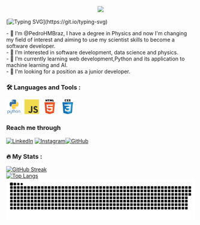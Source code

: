 <div id="header" align="center">
  <img src="https://media.giphy.com/media/v1.Y2lkPTc5MGI3NjExdzJmdjJhaG80d3Bnamtod3o4MWc1c2kyd2FhaTRrM3UwODZ6YzM1eCZlcD12MV9pbnRlcm5hbF9naWZfYnlfaWQmY3Q9Zw/BaDsH4FpMBnqdK8J0g/giphy.gif" width="300"/>
</div>

  [![Typing SVG](https://readme-typing-svg.demolab.com?font=Fira+Code&pause=1000&random=false&width=435&lines=Hey%2C+there!+I'm+Pedro+Braz!)](https://git.io/typing-svg)

<p>
- 👋 I’m @PedroHMBraz, I have a degree in Physics and now I'm changing my field of interest and aiming to use my scientist skills to become a software developer. <br>
- 👀 I’m interested in software development, data science and physics. <br>
- 🌱 I’m currently learning web development,Python and its application to machine learning and AI. <br>
- 🔎 I'm looking for a position as a junior developer.
<p>

### :hammer_and_wrench: Languages and Tools :
<img src="https://github.com/devicons/devicon/blob/master/icons/python/python-original-wordmark.svg" title="Python" alt="Python" width="40" height="40"/>&nbsp;
<img src="https://github.com/devicons/devicon/blob/master/icons/javascript/javascript-original.svg" title="JS" alt="JS" width="40" height="40"/>&nbsp;
<img src="https://github.com/devicons/devicon/blob/master/icons/html5/html5-original-wordmark.svg" title="HTML" alt="HTML" width="40" height="40"/>&nbsp;
<img src="https://github.com/devicons/devicon/blob/master/icons/css3/css3-original-wordmark.svg" title="CSS" alt="CSS" width="40" height="40"/>&nbsp;
 
### Reach me through
[![LinkedIn](https://img.shields.io/badge/LinkedIn-252525?style=for-the-badge&logo=linkedin&logoColor=0E76A8)](https://www.linkedin.com/in/pedrohmbraz/) [![Instagram](https://img.shields.io/badge/Instagram-252525?style=for-the-badge&logo=instagram)](https://www.instagram.com/pedrohmbraz/)[![GitHub](https://img.shields.io/badge/github-%23121011.svg?style=for-the-badge&logo=github&logoColor=white)](https://github.com/PedroHMBraz)

### :fire: My Stats :

[![GitHub Streak](http://github-readme-streak-stats.herokuapp.com?user=PedroHMBraz&theme=dark&background=000000)](https://git.io/streak-stats) <br>
[![Top Langs](https://github-readme-stats.vercel.app/api/top-langs/?username=PedroHMBraz&layout=compact&theme=vision-friendly-dark)](https://github.com/anuraghazra/github-readme-stats)
![Snake animation](https://github.com/PedroHMBraz/PedroHMBraz/blob/output/github-contribution-grid-snake.svg)
<!---
PedroHMBraz/PedroHMBraz is a ✨ special ✨ repository because its `README.md` (this file) appears on your GitHub profile.
You can click the Preview link to take a look at your changes.
--->
